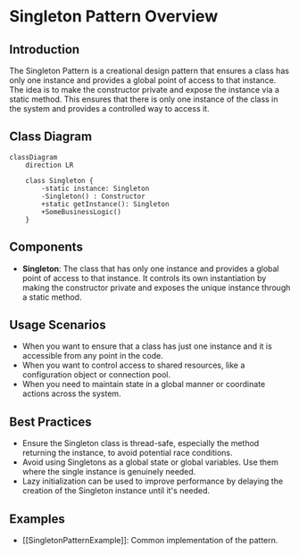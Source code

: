 # Singleton Pattern Overview

## Introduction

The Singleton Pattern is a creational design pattern that ensures a class has only one instance and provides a global point of access to that instance. The idea is to make the constructor private and expose the instance via a static method. This ensures that there is only one instance of the class in the system and provides a controlled way to access it.

## Class Diagram

```mermaid
classDiagram
    direction LR

    class Singleton {
        -static instance: Singleton
        -Singleton() : Constructor
        +static getInstance(): Singleton
        +SomeBusinessLogic()
    }

```

## Components

* **Singleton**: The class that has only one instance and provides a global point of access to that instance. It controls its own instantiation by making the constructor private and exposes the unique instance through a static method.

## Usage Scenarios

* When you want to ensure that a class has just one instance and it is accessible from any point in the code.
* When you want to control access to shared resources, like a configuration object or connection pool.
* When you need to maintain state in a global manner or coordinate actions across the system.

## Best Practices

* Ensure the Singleton class is thread-safe, especially the method returning the instance, to avoid potential race conditions.
* Avoid using Singletons as a global state or global variables. Use them where the single instance is genuinely needed.
* Lazy initialization can be used to improve performance by delaying the creation of the Singleton instance until it's needed.

## Examples

* [[SingletonPatternExample]]:
Common implementation of the pattern.
